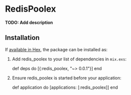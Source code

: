 # RedisPoolex

**TODO: Add description**

## Installation

If [available in Hex](https://hex.pm/docs/publish), the package can be installed as:

  1. Add redis_poolex to your list of dependencies in `mix.exs`:

        def deps do
          [{:redis_poolex, "~> 0.0.1"}]
        end

  2. Ensure redis_poolex is started before your application:

        def application do
          [applications: [:redis_poolex]]
        end
